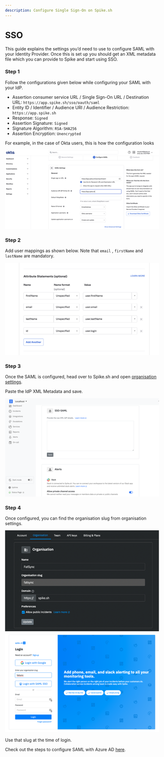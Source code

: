 ```yaml
---
description: Configure Single Sign-On on Spike.sh
---
```


# SSO



This guide explains the settings you’d need to use to configure SAML with your Identity Provider. Once this is set up you should get an XML metadata file which you can provide to Spike and start using SSO.



### Step 1&#x20;

Follow the configurations given below while configuring your SAML with your IdP.

* Assertion consumer service URL / Single Sign-On URL / Destination URL: `https://app.spike.sh/sso/oauth/saml`
* Entity ID / Identifier / Audience URI / Audience Restriction: `https://app.spike.sh`
* Response: `Signed`
* Assertion Signature: `Signed`
* Signature Algorithm: `RSA-SHA256`
* Assertion Encryption: `Unencrypted`



For example, in the case of Okta users, this is how the configuration looks

![SAML configurations](<../.gitbook/assets/image (140).png>)

### Step 2

Add user mappings as shown below. Note that `email` , `firstName` and `lastName` are mandatory.

![Mappings](<../.gitbook/assets/image (141).png>)



### Step 3

Once the SAML is configured, head over to Spike.sh and open [organisation settings](https://app.spike.sh/settings/org).

Paste the IdP XML Metadata and save.

![](<../.gitbook/assets/image (142) (1).png>)



### Step 4

Once configured, you can find the organisation slug from organisation settings.

<img src="../.gitbook/assets/image (150).png" alt="" data-size="original">![](<../.gitbook/assets/image (147).png>)

Use that slug at the time of login.&#x20;



Check out the steps to configure SAML with Azure AD [here](https://docs.microsoft.com/en-us/power-apps/maker/portals/configure/configure-saml2-settings-azure-ad).
